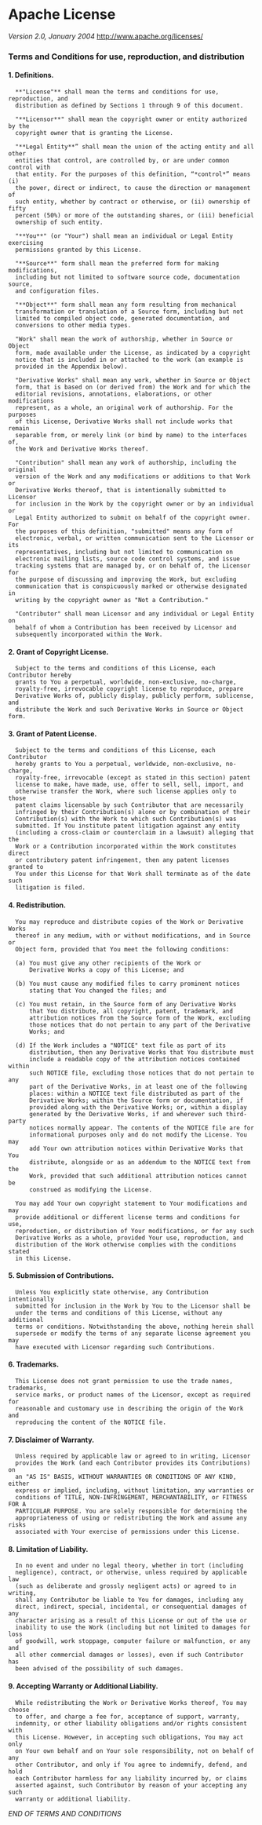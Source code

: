 
Apache License
==============
_Version 2.0, January 2004_
http://www.apache.org/licenses/

### Terms and Conditions for use, reproduction, and distribution

   #### 1. Definitions.

      **"License"** shall mean the terms and conditions for use, reproduction, and
      distribution as defined by Sections 1 through 9 of this document.

      "**Licensor**" shall mean the copyright owner or entity authorized by the
      copyright owner that is granting the License.

      "**Legal Entity**” shall mean the union of the acting entity and all other
      entities that control, are controlled by, or are under common control with
      that entity. For the purposes of this definition, “*control*” means (i)
      the power, direct or indirect, to cause the direction or management of
      such entity, whether by contract or otherwise, or (ii) ownership of fifty
      percent (50%) or more of the outstanding shares, or (iii) beneficial
      ownership of such entity.

      "**You**" (or "Your") shall mean an individual or Legal Entity exercising
      permissions granted by this License.

      "**Source**" form shall mean the preferred form for making modifications,
      including but not limited to software source code, documentation source,
      and configuration files.

      "**Object**" form shall mean any form resulting from mechanical
      transformation or translation of a Source form, including but not
      limited to compiled object code, generated documentation, and
      conversions to other media types.

      "Work" shall mean the work of authorship, whether in Source or Object
      form, made available under the License, as indicated by a copyright
      notice that is included in or attached to the work (an example is
      provided in the Appendix below).

      "Derivative Works" shall mean any work, whether in Source or Object
      form, that is based on (or derived from) the Work and for which the
      editorial revisions, annotations, elaborations, or other modifications
      represent, as a whole, an original work of authorship. For the purposes
      of this License, Derivative Works shall not include works that remain
      separable from, or merely link (or bind by name) to the interfaces of,
      the Work and Derivative Works thereof.

      "Contribution" shall mean any work of authorship, including the original
      version of the Work and any modifications or additions to that Work or
      Derivative Works thereof, that is intentionally submitted to Licensor
      for inclusion in the Work by the copyright owner or by an individual or
      Legal Entity authorized to submit on behalf of the copyright owner. For
      the purposes of this definition, "submitted" means any form of
      electronic, verbal, or written communication sent to the Licensor or its
      representatives, including but not limited to communication on
      electronic mailing lists, source code control systems, and issue
      tracking systems that are managed by, or on behalf of, the Licensor for
      the purpose of discussing and improving the Work, but excluding
      communication that is conspicuously marked or otherwise designated in
      writing by the copyright owner as "Not a Contribution."

      "Contributor" shall mean Licensor and any individual or Legal Entity on
      behalf of whom a Contribution has been received by Licensor and
      subsequently incorporated within the Work.

   #### 2. Grant of Copyright License. 
   
      Subject to the terms and conditions of this License, each Contributor hereby
      grants to You a perpetual, worldwide, non-exclusive, no-charge,
      royalty-free, irrevocable copyright license to reproduce, prepare
      Derivative Works of, publicly display, publicly perform, sublicense, and
      distribute the Work and such Derivative Works in Source or Object form.

   #### 3. Grant of Patent License. 
      Subject to the terms and conditions of this License, each Contributor
      hereby grants to You a perpetual, worldwide, non-exclusive, no-charge,
      royalty-free, irrevocable (except as stated in this section) patent
      license to make, have made, use, offer to sell, sell, import, and
      otherwise transfer the Work, where such license applies only to those
      patent claims licensable by such Contributor that are necessarily
      infringed by their Contribution(s) alone or by combination of their
      Contribution(s) with the Work to which such Contribution(s) was
      submitted. If You institute patent litigation against any entity
      (including a cross-claim or counterclaim in a lawsuit) alleging that the
      Work or a Contribution incorporated within the Work constitutes direct
      or contributory patent infringement, then any patent licenses granted to
      You under this License for that Work shall terminate as of the date such
      litigation is filed.

   #### 4. Redistribution. 
      You may reproduce and distribute copies of the Work or Derivative Works
      thereof in any medium, with or without modifications, and in Source or
      Object form, provided that You meet the following conditions:

      (a) You must give any other recipients of the Work or
          Derivative Works a copy of this License; and

      (b) You must cause any modified files to carry prominent notices
          stating that You changed the files; and

      (c) You must retain, in the Source form of any Derivative Works
          that You distribute, all copyright, patent, trademark, and
          attribution notices from the Source form of the Work, excluding
          those notices that do not pertain to any part of the Derivative
          Works; and

      (d) If the Work includes a "NOTICE" text file as part of its
          distribution, then any Derivative Works that You distribute must
          include a readable copy of the attribution notices contained within
          such NOTICE file, excluding those notices that do not pertain to any
          part of the Derivative Works, in at least one of the following
          places: within a NOTICE text file distributed as part of the
          Derivative Works; within the Source form or documentation, if
          provided along with the Derivative Works; or, within a display
          generated by the Derivative Works, if and wherever such third-party
          notices normally appear. The contents of the NOTICE file are for
          informational purposes only and do not modify the License. You may
          add Your own attribution notices within Derivative Works that You
          distribute, alongside or as an addendum to the NOTICE text from the
          Work, provided that such additional attribution notices cannot be
          construed as modifying the License.

      You may add Your own copyright statement to Your modifications and may
      provide additional or different license terms and conditions for use,
      reproduction, or distribution of Your modifications, or for any such
      Derivative Works as a whole, provided Your use, reproduction, and
      distribution of the Work otherwise complies with the conditions stated
      in this License.

   #### 5. Submission of Contributions. 
      Unless You explicitly state otherwise, any Contribution intentionally
      submitted for inclusion in the Work by You to the Licensor shall be
      under the terms and conditions of this License, without any additional
      terms or conditions. Notwithstanding the above, nothing herein shall
      supersede or modify the terms of any separate license agreement you may
      have executed with Licensor regarding such Contributions.

   #### 6. Trademarks.
      This License does not grant permission to use the trade names, trademarks,
      service marks, or product names of the Licensor, except as required for
      reasonable and customary use in describing the origin of the Work and
      reproducing the content of the NOTICE file.

   #### 7. Disclaimer of Warranty. 
      Unless required by applicable law or agreed to in writing, Licensor
      provides the Work (and each Contributor provides its Contributions) on
      an "AS IS" BASIS, WITHOUT WARRANTIES OR CONDITIONS OF ANY KIND, either
      express or implied, including, without limitation, any warranties or
      conditions of TITLE, NON-INFRINGEMENT, MERCHANTABILITY, or FITNESS FOR A
      PARTICULAR PURPOSE. You are solely responsible for determining the
      appropriateness of using or redistributing the Work and assume any risks
      associated with Your exercise of permissions under this License.

   #### 8. Limitation of Liability. 
      In no event and under no legal theory, whether in tort (including
      negligence), contract, or otherwise, unless required by applicable law
      (such as deliberate and grossly negligent acts) or agreed to in writing,
      shall any Contributor be liable to You for damages, including any
      direct, indirect, special, incidental, or consequential damages of any
      character arising as a result of this License or out of the use or
      inability to use the Work (including but not limited to damages for loss
      of goodwill, work stoppage, computer failure or malfunction, or any and
      all other commercial damages or losses), even if such Contributor has
      been advised of the possibility of such damages.

   #### 9. Accepting Warranty or Additional Liability. 
      While redistributing the Work or Derivative Works thereof, You may choose
      to offer, and charge a fee for, acceptance of support, warranty,
      indemnity, or other liability obligations and/or rights consistent with
      this License. However, in accepting such obligations, You may act only
      on Your own behalf and on Your sole responsibility, not on behalf of any
      other Contributor, and only if You agree to indemnify, defend, and hold
      each Contributor harmless for any liability incurred by, or claims
      asserted against, such Contributor by reason of your accepting any such
      warranty or additional liability.

   _END OF TERMS AND CONDITIONS_

